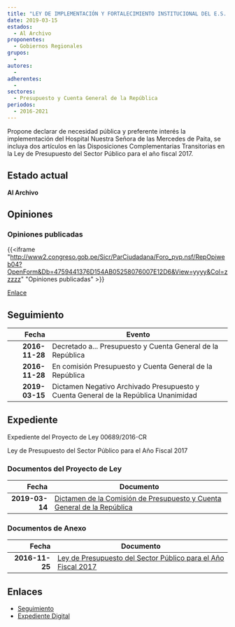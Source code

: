 ```yaml
---
title: "LEY DE IMPLEMENTACIÓN Y FORTALECIMIENTO INSTITUCIONAL DEL E.S. II-1 HOSPITAL NUESTRA SEÑORA DE LAS MERCEDES DE PAITA"
date: 2019-03-15
estados: 
  - Al Archivo
proponentes: 
  - Gobiernos Regionales
grupos: 
  - 
autores: 
  - 
adherentes: 
  - 
sectores: 
  - Presupuesto y Cuenta General de la República
periodos: 
  - 2016-2021
---
```


Propone declarar de necesidad pública y preferente interés la implementación del Hospital Nuestra Señora de las Mercedes de Paita, se incluya dos artículos en las Disposiciones Complementarias Transitorias en la Ley de Presupuesto del Sector Público para el año fiscal 2017.


## Estado actual

**Al Archivo**

## Opiniones

### Opiniones publicadas

{{<iframe "http://www2.congreso.gob.pe/Sicr/ParCiudadana/Foro_pvp.nsf/RepOpiweb04?OpenForm&Db=4759441376D154AB05258076007E12D6&View=yyyy&Col=zzzzz" "Opiniones publicadas" >}}

[Enlace](http://www2.congreso.gob.pe/Sicr/ParCiudadana/Foro_pvp.nsf/RepOpiweb04?OpenForm&Db=4759441376D154AB05258076007E12D6&View=yyyy&Col=zzzzz)

## Seguimiento

| Fecha | Evento |
|------:|--------|
| **2016-11-28** | Decretado a... Presupuesto y Cuenta General de la República|
| **2016-11-28** | En comisión Presupuesto y Cuenta General de la República|
| **2019-03-15** | Dictamen Negativo Archivado Presupuesto y Cuenta General de la República Unanimidad|


## Expediente

Expediente del Proyecto de Ley 00689/2016-CR

Ley de Presupuesto del Sector Público para el Año Fiscal 2017


### Documentos del Proyecto de Ley

| Fecha | Documento |
|------:|--------|
| **2019-03-14** | [Dictamen de la Comisión de Presupuesto y Cuenta General de la República](http://www.leyes.congreso.gob.pe/Documentos/2016_2021/Dictamenes/Proyectos_de_Ley/00689DC17MAY20190314.pdf) |

### Documentos de Anexo

| Fecha | Documento |
|------:|--------|
| **2016-11-25** | [Ley de Presupuesto del Sector Público para el Año Fiscal 2017](http://www.leyes.congreso.gob.pe/Documentos/2016_2021/Proyectos_de_Ley_y_de_Resoluciones_Legislativas/PL0068920161125.pdf) |

## Enlaces 

- [Seguimiento](http://www2.congreso.gob.pe/Sicr/TraDocEstProc/CLProLey2016.nsf/f7fff46988ca05b1052578e100829cc7/e839eace3bedd2590525807700049d34?OpenDocument)
- [Expediente Digital](http://www2.congreso.gob.pehttp://www2.congreso.gob.pe/Sicr/TraDocEstProc/CLProLey2016.nsf/f7fff46988ca05b1052578e100829cc7/e839eace3bedd2590525807700049d34?OpenDocument&Click=05257FB7005EB655.eb71d0cf91d8294e05256cdf006b5706/$Body/0.1C6C)
